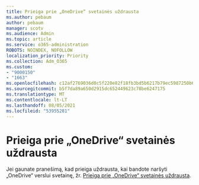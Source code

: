 ```yaml
---
title: Prieiga prie „OneDrive“ svetainės uždrausta
ms.author: pebaum
author: pebaum
manager: scotv
ms.audience: Admin
ms.topic: article
ms.service: o365-administration
ROBOTS: NOINDEX, NOFOLLOW
localization_priority: Priority
ms.collection: Adm_O365
ms.custom:
- "9000150"
- "1663"
ms.openlocfilehash: c12af2769036d0c5f220e82f18fb3bd5b6217b79ec5987250b61ea195d7836aa
ms.sourcegitcommit: b5f7da89a650d2915dc652449623c78be6247175
ms.translationtype: MT
ms.contentlocale: lt-LT
ms.lasthandoff: 08/05/2021
ms.locfileid: "53955281"
---
```

# <a name="access-denied-to-onedrive-site"></a>Prieiga prie „OneDrive“ svetainės uždrausta

Jei gaunate pranešimą, kad prieiga uždrausta, kai bandote naršyti „OneDrive“ verslui svetainę, žr. [Prieiga prie „OneDrive“ svetainės uždrausta](https://docs.microsoft.com/sharepoint/troubleshoot/administration/access-denied-or-need-permission-error-sharepoint-online-or-onedrive-for-business#when-accessing-a-onedrive-site).
